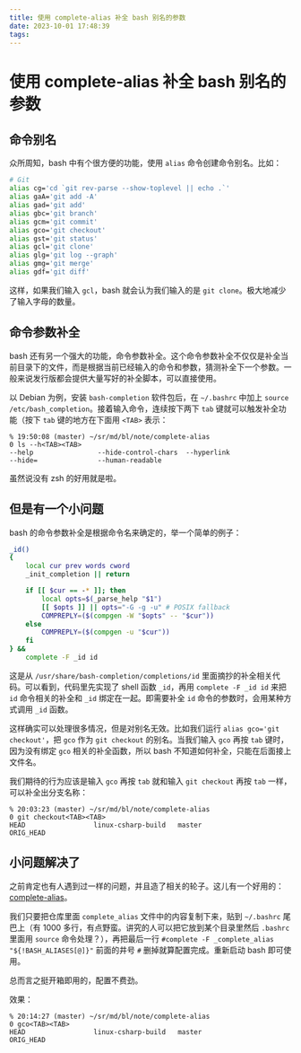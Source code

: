 ```yaml
---
title: 使用 complete-alias 补全 bash 别名的参数
date: 2023-10-01 17:48:39
tags:
---
```


# 使用 complete-alias 补全 bash 别名的参数

## 命令别名

众所周知，bash 中有个很方便的功能，使用 `alias` 命令创建命令别名。比如：

```bash
# Git
alias cg='cd `git rev-parse --show-toplevel || echo .`'
alias gaA='git add -A'
alias gad='git add'
alias gbc='git branch'
alias gcm='git commit'
alias gco='git checkout'
alias gst='git status'
alias gcl='git clone'
alias glg='git log --graph'
alias gmg='git merge'
alias gdf='git diff'
```

这样，如果我们输入 `gcl`，bash 就会认为我们输入的是 `git clone`。极大地减少了输入字母的数量。

## 命令参数补全

bash 还有另一个强大的功能，命令参数补全。这个命令参数补全不仅仅是补全当前目录下的文件，而是根据当前已经输入的命令和参数，猜测补全下一个参数。一般来说发行版都会提供大量写好的补全脚本，可以直接使用。

以 Debian 为例，安装 `bash-completion` 软件包后，在 `~/.bashrc` 中加上 `source /etc/bash_completion`。接着输入命令，连续按下两下 `tab` 键就可以触发补全功能（按下 `tab` 键的地方在下面用 `<TAB>` 表示：

```plain
% 19:50:08 (master) ~/sr/md/bl/note/complete-alias
0 ls --h<TAB><TAB>
--help                --hide-control-chars  --hyperlink
--hide=               --human-readable
```

虽然说没有 zsh 的好用就是啦。

## 但是有一个小问题

bash 的命令参数补全是根据命令名来确定的，举一个简单的例子：

```bash
_id()
{
    local cur prev words cword
    _init_completion || return

    if [[ $cur == -* ]]; then
        local opts=$(_parse_help "$1")
        [[ $opts ]] || opts="-G -g -u" # POSIX fallback
        COMPREPLY=($(compgen -W "$opts" -- "$cur"))
    else
        COMPREPLY=($(compgen -u "$cur"))
    fi
} &&
    complete -F _id id
```

这是从 `/usr/share/bash-completion/completions/id` 里面摘抄的补全相关代码。可以看到，代码里先实现了 shell 函数 `_id`，再用 `complete -F _id id` 来把 `id` 命令相关的补全和 `_id` 绑定在一起。即需要补全 `id` 命令的参数时，会用某种方式调用 `_id` 函数。

这样确实可以处理很多情况，但是对别名无效。比如我们运行 `alias gco='git checkout'`，把 `gco` 作为 `git checkout` 的别名。当我们输入 `gco` 再按 `tab` 键时，因为没有绑定 `gco` 相关的补全函数，所以 bash 不知道如何补全，只能在后面接上文件名。

我们期待的行为应该是输入 `gco` 再按 `tab` 就和输入 `git checkout` 再按 `tab` 一样，可以补全出分支名称：

```plain
% 20:03:23 (master) ~/sr/md/bl/note/complete-alias
0 git checkout<TAB><TAB>
HEAD                 linux-csharp-build   master               ORIG_HEAD
```

## 小问题解决了

之前肯定也有人遇到过一样的问题，并且造了相关的轮子。这儿有一个好用的：[complete-alias](https://github.com/cykerway/complete-alias)。

我们只要把仓库里面 `complete_alias` 文件中的内容复制下来，贴到 `~/.bashrc` 尾巴上（有 1000 多行，有点野蛮。讲究的人可以把它放到某个目录里然后 `.bashrc` 里面用 `source` 命令处理？），再把最后一行 `#complete -F _complete_alias "${!BASH_ALIASES[@]}"` 前面的井号 `#` 删掉就算配置完成。重新启动 bash 即可使用。

总而言之挺开箱即用的，配置不费劲。

效果：

```plain
% 20:14:27 (master) ~/sr/md/bl/note/complete-alias
0 gco<TAB><TAB>
HEAD                 linux-csharp-build   master               ORIG_HEAD
```
